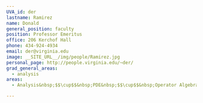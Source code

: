 ```yaml
---
UVA_id: der
lastname: Ramirez
name: Donald
general_position: faculty
position: Professor Emeritus
office: 206 Kerchof Hall
phone: 434-924-4934
email: der@virginia.edu
image: __SITE_URL__/img/people/Ramirez.jpg
personal_page: http://people.virginia.edu/~der/
grad_general_areas:
  - analysis
areas:
  - Analysis&nbsp;$$\cup$$&nbsp;PDE&nbsp;$$\cup$$&nbsp;Operator Algebras

---
```

